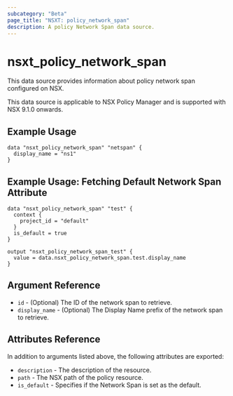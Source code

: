 ```yaml
---
subcategory: "Beta"
page_title: "NSXT: policy_network_span"
description: A policy Network Span data source.
---
```


# nsxt_policy_network_span

This data source provides information about policy network span configured on NSX.

This data source is applicable to NSX Policy Manager and is supported with NSX 9.1.0 onwards.

## Example Usage

```hcl
data "nsxt_policy_network_span" "netspan" {
  display_name = "ns1"
}
```

## Example Usage: Fetching Default Network Span Attribute

```hcl
data "nsxt_policy_network_span" "test" {
  context {
    project_id = "default"
  }
  is_default = true
}

output "nsxt_policy_network_span_test" {
  value = data.nsxt_policy_network_span.test.display_name
}
```

## Argument Reference

* `id` - (Optional) The ID of the network span to retrieve.
* `display_name` - (Optional) The Display Name prefix of the network span to retrieve.

## Attributes Reference

In addition to arguments listed above, the following attributes are exported:

* `description` - The description of the resource.
* `path` - The NSX path of the policy resource.
* `is_default` - Specifies if the Network Span is set as the default.
